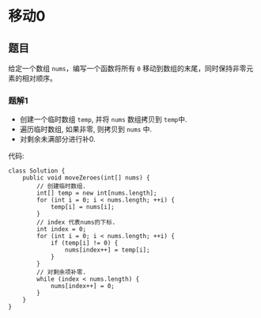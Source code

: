 # 移动0
  
  
## 题目
  
给定一个数组 ```nums```，编写一个函数将所有 ```0``` 移动到数组的末尾，同时保持非零元素的相对顺序。  
  
### 题解1
  
* 创建一个临时数组 ```temp```, 并将 ```nums``` 数组拷贝到 ```temp```中.
* 遍历临时数组, 如果非零, 则拷贝到 ```nums``` 中.
* 对剩余未满部分进行补0.
  
代码: 
  
```
class Solution {
    public void moveZeroes(int[] nums) {
		// 创建临时数组.
        int[] temp = new int[nums.length];
        for (int i = 0; i < nums.length; ++i) {
            temp[i] = nums[i];
        }
		// index 代表nums的下标.
        int index = 0;
        for (int i = 0; i < nums.length; ++i) {
            if (temp[i] != 0) {
                nums[index++] = temp[i];
            }
        }
		// 对剩余项补零.
        while (index < nums.length) {
            nums[index++] = 0;
        }
    }
}
```